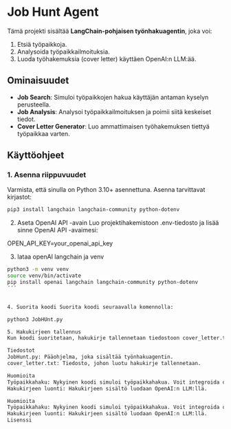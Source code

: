 # Job Hunt Agent

Tämä projekti sisältää **LangChain-pohjaisen työnhakuagentin**, joka voi:
1. Etsiä työpaikkoja.
2. Analysoida työpaikkailmoituksia.
3. Luoda työhakemuksia (cover letter) käyttäen OpenAI:n LLM:ää.

## Ominaisuudet

- **Job Search**: Simuloi työpaikkojen hakua käyttäjän antaman kyselyn perusteella.
- **Job Analysis**: Analysoi työpaikkailmoituksen ja poimii siitä keskeiset tiedot.
- **Cover Letter Generator**: Luo ammattimaisen työhakemuksen tiettyä työpaikkaa varten.

## Käyttöohjeet

### 1. Asenna riippuvuudet
Varmista, että sinulla on Python 3.10+ asennettuna. Asenna tarvittavat kirjastot:
```bash
pip3 install langchain langchain-community python-dotenv
```
2. Aseta OpenAI API -avain
Luo projektihakemistoon .env-tiedosto ja lisää sinne OpenAI API -avaimesi:

OPEN_API_KEY=your_openai_api_key

3. lataa openAI langchain ja venv
```bash
python3 -m venv venv
source venv/bin/activate
pip install openai langchain langchain-community python-dotenv
´´´


4. Suorita koodi Suorita koodi seuraavalla komennolla:

python3 JobHUnt.py

5. Hakukirjeen tallennus
Kun koodi suoritetaan, hakukirje tallennetaan tiedostoon cover_letter.txt.

Tiedostot
JobHunt.py: Pääohjelma, joka sisältää työnhakuagentin.
cover_letter.txt: Tiedosto, johon luotu hakukirje tallennetaan.

Huomioita
Työpaikkahaku: Nykyinen koodi simuloi työpaikkahakua. Voit integroida oikean API:n (esim. LinkedIn, Indeed) päivittämällä search_jobs-funktion.
Hakukirjeen luonti: Hakukirjeen sisältö luodaan OpenAI:n LLM:llä.

Huomioita
Työpaikkahaku: Nykyinen koodi simuloi työpaikkahakua. Voit integroida oikean API:n (esim. LinkedIn, Indeed) päivittämällä search_jobs-funktion.
Hakukirjeen luonti: Hakukirjeen sisältö luodaan OpenAI:n LLM:llä.
Lisenssi
